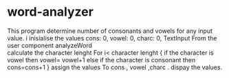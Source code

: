 # word-analyzer

This program determine number of consonants and vowels for any input value.
i inisialise the values cons: 0, vowel: 0, charc: 0,
TextInput From the user 
component analyzeWord  
calculate the character lenght 
For i< character lenght {
if the character is vowel 
then vowel= vowel+1
else if the character is consonant 
then cons=cons+1
}
assign the values To cons , vowel ,charc .
dispay the values.
